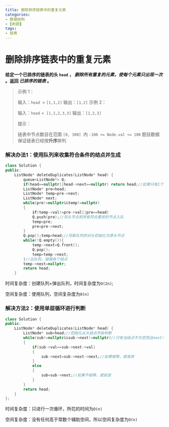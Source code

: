 ```yaml
---
title: 删除排序链表中的重复元素
categories:
- 数据结构
- [刷题]
tags:
- 链表
---
```

# 删除排序链表中的重复元素

**给定一个已排序的链表的头 `head` ， *删除所有重复的元素，使每个元素只出现一次* 。返回 *已排序的链表* 。**

>  示例 1：
>
> 输入：`head `= `[1,1,2]`
> 输出：`[1,2]`
> 示例 2：
>
> 输入：`head` =` [1,1,2,3,3]`
> 输出：`[1,2,3]`
>
>
> 提示：
>
> 链表中节点数目在范围 `[0, 300] `内
> `-100 <= Node.val <= 100`
> 题目数据保证链表已经按**升序**排列

### 解决办法1：使用队列来收集符合条件的结点并生成

```c++
class Solution {
public:
    ListNode* deleteDuplicates(ListNode* head) {
        queue<ListNode*> Q;
        if(head==nullptr||head->next==nullptr) return head;//如果只有1个或者0个元素就直接返回头指针
        ListNode* pre=head;
        ListNode* temp=pre->next;
        ListNode* next;
        while(pre!=nullptr&&temp!=nullptr)
        {
            if(temp->val!=pre->val||pre==head)
            Q.push(pre);//将头节点和所有符合要求的节点入队
            temp=pre;
            pre=pre->next;
        }
        Q.pop();temp=head;//将新队列的对头初始化为原头节点
        while(!Q.empty()){
            temp->next=Q.front();
            Q.pop();
            temp=temp->next;
        }//出队列，链接各个结点
        temp->next=nullptr;
        return head;
    }
```

时间复杂度：创建队列+弹出队列，时间复杂度为`O(2n)`;

空间复杂度：使用队列，空间复杂度为`O(n)`

### 解决方法2：使用单层循环进行判断

```c++
class Solution {
public:
    ListNode* deleteDuplicates(ListNode* head) {
		ListNode* sub=head;//初始化从头结点开始判断
        while(sub!=nullptr&&sub->next!=nullptr)//只有当结点不为空而且next不为空才有意义
        {
            if(sub->val==sub->next->val)
            {
                sub->next=sub->next->next;//如果相等，就舍弃
            }
            else
            {
                sub=sub->next;//如果不相等，就前进
            }
        }
        return head;
    }
};
```

时间复杂度：只进行一次循环，所花的时间为`O(n)`

空间复杂度：没有任何高于常数个辅助空间，所以空间复杂度为`O(n)`

